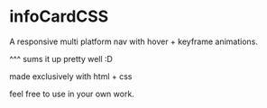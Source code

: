 # infoCardCSS
A responsive multi platform nav with hover + keyframe animations.


^^^ sums it up pretty well :D

made exclusively with html + css

feel free to use in your own work.
